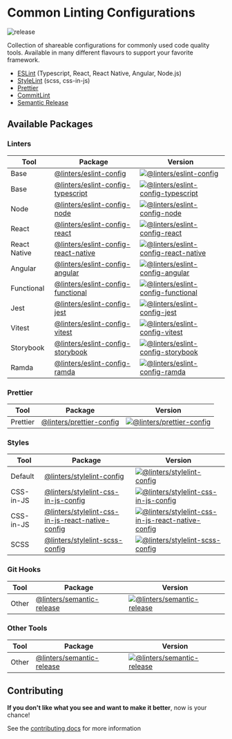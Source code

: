 # Common Linting Configurations

![release](https://github.com/developer239/linters/workflows/release/badge.svg)

Collection of shareable configurations for commonly used code quality tools. Available in many different flavours to
support your favorite framework.

- [ESLint](https://github.com/eslint/eslint) (Typescript, React, React Native, Angular, Node.js)
- [StyleLint](https://github.com/stylelint/stylelint) (scss, css-in-js)
- [Prettier](https://github.com/prettier/prettier)
- [CommitLint](https://github.com/conventional-changelog/commitlint)
- [Semantic Release](https://github.com/semantic-release/github)

## Available Packages

### Linters

| Tool         | Package                                                                    | Version                                                                   |
| ------------ | -------------------------------------------------------------------------- | ------------------------------------------------------------------------- |
| Base         | [@linters/eslint-config](packages/eslint-config)                           | [![@linters/eslint-config][es-badge]][es-npm]                             |
| Base         | [@linters/eslint-config-typescript](packages/eslint-config-typescript)     | [![@linters/eslint-config-typescript][ests-badge]][ests-npm]              |
| Node         | [@linters/eslint-config-node](packages/eslint-config-node)                 | [![@linters/eslint-config-node][esnode-badge]][esnode-npm]                |
| React        | [@linters/eslint-config-react](packages/eslint-config-react)               | [![@linters/eslint-config-react][esreact-badge]][esreact-npm]             |
| React Native | [@linters/eslint-config-react-native](packages/eslint-config-react-native) | [![@linters/eslint-config-react-native][esreacrn-badge]][esreacrn-npm]    |
| Angular      | [@linters/eslint-config-angular](packages/eslint-config-angular)           | [![@linters/eslint-config-angular][esng-badge]][esng-npm]                 |
| Functional   | [@linters/eslint-config-functional](packages/eslint-config-functional)     | [![@linters/eslint-config-functional][esfc-badge]][esfc-npm]              |
| Jest         | [@linters/eslint-config-jest](packages/eslint-config-jest)                 | [![@linters/eslint-config-jest][esjest-badge]][esjest-npm]                |
| Vitest       | [@linters/eslint-config-vitest](packages/eslint-config-vitest)             | [![@linters/eslint-config-vitest][esvitest-badge]][esvitest-npm]          |
| Storybook    | [@linters/eslint-config-storybook](packages/eslint-config-storybook)       | [![@linters/eslint-config-storybook][esstorybook-badge]][esstorybook-npm] |
| Ramda        | [@linters/eslint-config-ramda](packages/eslint-config-ramda)               | [![@linters/eslint-config-ramda][esrm-badge]][esrm-npm]                   |

### Prettier

| Tool     | Package                                              | Version                                         |
| -------- | ---------------------------------------------------- | ----------------------------------------------- |
| Prettier | [@linters/prettier-config](packages/prettier-config) | [![@linters/prettier-config][pr-badge]][pr-npm] |

### Styles

| Tool      | Package                                                                                              | Version                                                                         |
| --------- | ---------------------------------------------------------------------------------------------------- | ------------------------------------------------------------------------------- |
| Default   | [@linters/stylelint-config](packages/stylelint-config)                                               | [![@linters/stylelint-config][sl-badge]][sl-npm]                                |
| CSS-in-JS | [@linters/stylelint-css-in-js-config](packages/stylelint-css-in-js-config)                           | [![@linters/stylelint-css-in-js-config][sljs-badge]][sljs-npm]                  |
| CSS-in-JS | [@linters/stylelint-css-in-js-react-native-config](packages/stylelint-css-in-js-react-native-config) | [![@linters/stylelint-css-in-js-react-native-config][sljsrn-badge]][sljsrn-npm] |
| SCSS      | [@linters/stylelint-scss-config](packages/stylelint-scss-config)                                     | [![@linters/stylelint-scss-config][slscss-badge]][slscss-npm]                   |

### Git Hooks

| Tool  | Package                                                | Version                                          |
| ----- | ------------------------------------------------------ | ------------------------------------------------ |
| Other | [@linters/semantic-release](packages/semantic-release) | [![@linters/semantic-release][sr-badge]][sr-npm] |

### Other Tools

| Tool  | Package                                                | Version                                          |
| ----- | ------------------------------------------------------ | ------------------------------------------------ |
| Other | [@linters/semantic-release](packages/semantic-release) | [![@linters/semantic-release][sr-badge]][sr-npm] |

## Contributing

**If you don't like what you see and want to make it better**, now is your chance!

See the [contributing docs](/CONTRIBUTING.md) for more information

[sr-badge]: https://badge.fury.io/js/%40linters%2Fsemantic-release.svg
[sr-npm]: https://badge.fury.io/js/%40linters%2Fsemantic-release
[cl-badge]: https://badge.fury.io/js/%40linters%2Fcommitlint-config.svg
[cl-npm]: https://badge.fury.io/js/%40linters%2Fcommitlint-config
[es-badge]: https://badge.fury.io/js/%40linters%2Feslint-config.svg
[es-npm]: https://badge.fury.io/js/%40linters%2Feslint-config
[esnode-badge]: https://badge.fury.io/js/%40linters%2Feslint-config-node.svg
[esnode-npm]: https://badge.fury.io/js/%40linters%2Feslint-config-node
[esreact-badge]: https://badge.fury.io/js/%40linters%2Feslint-config-react.svg
[esreact-npm]: https://badge.fury.io/js/%40linters%2Feslint-config-react
[esreacrn-badge]: https://badge.fury.io/js/%40linters%2Feslint-config-react-native.svg
[esreacrn-npm]: https://badge.fury.io/js/%40linters%2Feslint-config-react-native
[ests-badge]: https://badge.fury.io/js/%40linters%2Feslint-config-typescript.svg
[ests-npm]: https://badge.fury.io/js/%40linters%2Feslint-config-typescript
[esfc-badge]: https://badge.fury.io/js/%40linters%2Feslint-config-functional.svg
[esfc-npm]: https://badge.fury.io/js/%40linters%2Feslint-config-functional
[esjest-badge]: https://badge.fury.io/js/%40linters%2Feslint-config-jest.svg
[esjest-npm]: https://badge.fury.io/js/%40linters%2Feslint-config-jest
[esvitest-badge]: https://badge.fury.io/js/%40linters%2Feslint-config-vitest.svg
[esvitest-npm]: https://badge.fury.io/js/%40linters%2Feslint-config-vitest
[esstorybook-badge]: https://badge.fury.io/js/%40linters%2Feslint-config-storybook.svg
[esstorybook-npm]: https://badge.fury.io/js/%40linters%2Feslint-config-storybook
[esrm-badge]: https://badge.fury.io/js/%40linters%2Feslint-config-ramda.svg
[esrm-npm]: https://badge.fury.io/js/%40linters%2Feslint-config-ramda
[esng-badge]: https://badge.fury.io/js/%40linters%2Feslint-config-angular.svg
[esng-npm]: https://badge.fury.io/js/%40linters%2Feslint-config-angular
[sl-badge]: https://badge.fury.io/js/%40linters%2Fstylelint-config.svg
[sl-npm]: https://badge.fury.io/js/%40linters%2Fstylelint-config
[sljs-badge]: https://badge.fury.io/js/%40linters%2Fstylelint-css-in-js-config.svg
[sljs-npm]: https://badge.fury.io/js/%40linters%2Fstylelint-css-in-js-config
[sljsrn-badge]: https://badge.fury.io/js/%40linters%2Fstylelint-css-in-js-react-native-config.svg
[sljsrn-npm]: https://badge.fury.io/js/%40linters%2Fstylelint-css-in-js-react-native-config
[slscss-badge]: https://badge.fury.io/js/%40linters%2Fstylelint-scss-config.svg
[slscss-npm]: https://badge.fury.io/js/%40linters%2Fstylelint-scss-config
[pr-badge]: https://badge.fury.io/js/%40linters%2Fprettier-config.svg
[pr-npm]: https://badge.fury.io/js/%40linters%2Fprettier-config
